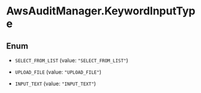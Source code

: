 # AwsAuditManager.KeywordInputType

## Enum


* `SELECT_FROM_LIST` (value: `"SELECT_FROM_LIST"`)

* `UPLOAD_FILE` (value: `"UPLOAD_FILE"`)

* `INPUT_TEXT` (value: `"INPUT_TEXT"`)


